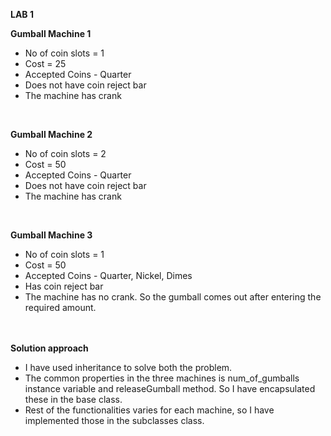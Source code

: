 <b>LAB 1</b>

<b>Gumball Machine 1</b>
<ul>
<li>No of coin slots = 1</li>
<li>Cost = 25</li>
<li>Accepted Coins - Quarter</li>
<li>Does not have coin reject bar</li>
<li>The machine has crank</li>
</ul>

<br>

<b>Gumball Machine 2</b>
<ul>
<li>No of coin slots = 2</li>
<li>Cost = 50</li>
<li>Accepted Coins - Quarter</li>
<li>Does not have coin reject bar</li>
<li>The machine has crank</li>
</ul>

<br>

<b>Gumball Machine 3</b>
<ul>
<li>No of coin slots = 1</li>
<li>Cost = 50</li>
<li>Accepted Coins - Quarter, Nickel, Dimes</li>
<li>Has coin reject bar</li>
<li>The machine has no crank. So the gumball comes out after entering the required amount.</li>
</ul>

<br>
<br>
<b>Solution approach</b>
<ul>
<li>I have used inheritance to solve both the problem.</li> 
<li>The common properties in the three machines is num_of_gumballs instance variable and releaseGumball method. So I have encapsulated these in the base class.</li> 
<li> Rest of the functionalities varies for each machine, so I have implemented those in the subclasses class.</li>
</ul>
